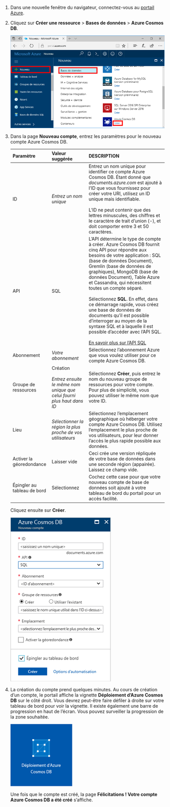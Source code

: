 1. Dans une nouvelle fenêtre du navigateur, connectez-vous au [portail Azure](https://portal.azure.com/).
2. Cliquez sur **Créer une ressource** > **Bases de données** > **Azure Cosmos DB**.
   
   ![Volet Bases de données du portail Azure](./media/cosmos-db-create-dbaccount/create-nosql-db-databases-json-tutorial-1.png)

3. Dans la page **Nouveau compte**, entrez les paramètres pour le nouveau compte Azure Cosmos DB. 
 
    Paramètre|Valeur suggérée|DESCRIPTION
    ---|---|---
    ID|*Entrez un nom unique*|Entrez un nom unique pour identifier ce compte Azure Cosmos DB. Étant donné que *documents.azure.com* est ajouté à l’ID que vous fournissez pour créer votre URI, utilisez un ID unique mais identifiable.<br><br>L’ID ne peut contenir que des lettres minuscules, des chiffres et le caractère de trait d’union (-), et doit comporter entre 3 et 50 caractères.
    API|SQL|L’API détermine le type de compte à créer. Azure Cosmos DB fournit cinq API pour répondre aux besoins de votre application : SQL (base de données Document), Gremlin (base de données de graphiques), MongoDB (base de données Document), Table Azure et Cassandra, qui nécessitent toutes un compte séparé. <br><br>Sélectionnez **SQL**. En effet, dans ce démarrage rapide, vous créez une base de données de documents qu’il est possible d’interroger au moyen de la syntaxe SQL et à laquelle il est possible d’accéder avec l’API SQL.<br><br>[En savoir plus sur l’API SQL](../articles/cosmos-db/documentdb-introduction.md)|
    Abonnement|*Votre abonnement*|Sélectionnez l’abonnement Azure que vous voulez utiliser pour ce compte Azure Cosmos DB. 
    Groupe de ressources|Création<br><br>*Entrez ensuite le même nom unique que celui fourni plus haut dans ID*|Sélectionnez **Créer**, puis entrez le nom du nouveau groupe de ressources pour votre compte. Pour plus de simplicité, vous pouvez utiliser le même nom que votre ID. 
    Lieu|*Sélectionner la région la plus proche de vos utilisateurs*|Sélectionnez l’emplacement géographique où héberger votre compte Azure Cosmos DB. Utilisez l’emplacement le plus proche de vos utilisateurs, pour leur donner l’accès le plus rapide possible aux données.
    Activer la géoredondance| Laisser vide | Ceci crée une version répliquée de votre base de données dans une seconde région (appairée). Laissez ce champ vide.  
    Épingler au tableau de bord | Sélectionnez | Cochez cette case pour que votre nouveau compte de base de données soit ajouté à votre tableau de bord du portail pour un accès facilité.

    Cliquez ensuite sur **Créer**.

    ![Page de nouveau compte pour Azure Cosmos DB](./media/cosmos-db-create-dbaccount/create-nosql-db-databases-json-tutorial-2.png)

4. La création du compte prend quelques minutes. Au cours de création d’un compte, le portail affiche la vignette **Déploiement d’Azure Cosmos DB** sur le côté droit. Vous devrez peut-être faire défiler à droite sur votre tableau de bord pour voir la vignette. Il existe également une barre de progression en haut de l’écran. Vous pouvez surveiller la progression de la zone souhaitée. 

    ![Volet Notifications du portail Azure](./media/cosmos-db-create-dbaccount/deploying-cosmos-db.png)

    Une fois que le compte est créé, la page **Félicitations ! Votre compte Azure Cosmos DB a été créé** s’affiche. 


